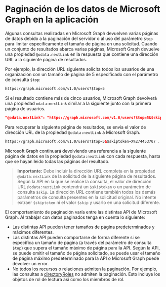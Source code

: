 # <a name="paging-microsoft-graph-data-in-your-app"></a>Paginación de los datos de Microsoft Graph en la aplicación 

Algunas consultas realizadas en Microsoft Graph devuelven varias páginas de datos debido a la paginación del servidor o al uso del parámetro `$top` para limitar específicamente el tamaño de página en una solicitud. Cuando un conjunto de resultados abarca varias páginas, Microsoft Graph devuelve una propiedad `@odata.nextLink` en la respuesta que contiene una dirección URL a la siguiente página de resultados. 

Por ejemplo, la dirección URL siguiente solicita todos los usuarios de una organización con un tamaño de página de 5 especificado con el parámetro de consulta `$top`:

```html
https://graph.microsoft.com/v1.0/users?$top=5
```

Si el resultado contiene más de cinco usuarios, Microsoft Graph devolverá una propiedad `odata:nextLink` similar a la siguiente junto con la primera página de usuarios.

```json
"@odata.nextLink": "https://graph.microsoft.com/v1.0/users?$top=5&$skiptoken=X%274453707 ... 6633B900000000000000000000%27"
```

Para recuperar la siguiente página de resultados, se envía el valor de dirección URL de la propiedad `@odata:nextLink` a Microsoft Graph. 

```html
https://graph.microsoft.com/v1.0/users?$top=5&$skiptoken=X%274453707 ... 6633B900000000000000000000%27
```

Microsoft Graph continuará devolviendo una referencia a la siguiente página de datos en la propiedad `@odata:nextLink` con cada respuesta, hasta que se hayan leído todas las páginas del resultado.

>**Importante:** Debe incluir la dirección URL completa en la propiedad `@odata:nextLink` de la solicitud de la siguiente página de resultados. Según la API en la que se realice la consulta, el valor de dirección URL `@odata:nextLink` contendrá un `$skiptoken` o un parámetro de consulta `$skip`. La dirección URL contiene también todos los demás parámetros de consulta presentes en la solicitud original. No intente extraer `$skiptoken` ni el valor `$skip` y usarlo en una solicitud diferente. 

El comportamiento de paginación varía entre las distintas API de Microsoft Graph. Al trabajar con datos paginados tenga en cuenta lo siguiente:

- Las distintas API pueden tener tamaños de página predeterminados y máximos diferentes.
- Las distintas API pueden comportarse de forma diferente si se especifica un tamaño de página (a través del parámetro de consulta `$top`) que supera el tamaño máximo de página para la API. Según la API, se puede omitir el tamaño de página solicitado, se puede usar el tamaño de página máximo predeterminado para la API o Microsoft Graph puede devolver un error. 
- No todos los recursos o relaciones admiten la paginación. Por ejemplo, las consultas a [directoryRoles](../api-reference/v1.0/resources/directoryrole.md) no admiten la paginación. Esto incluye los objetos de rol de lectura así como los miembros de rol.
